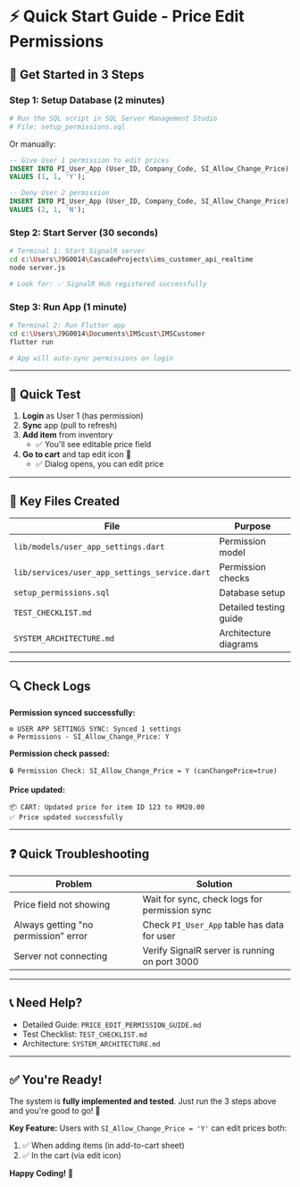 # ⚡ Quick Start Guide - Price Edit Permissions

## 🚀 Get Started in 3 Steps

### Step 1: Setup Database (2 minutes)
```bash
# Run the SQL script in SQL Server Management Studio
# File: setup_permissions.sql
```

Or manually:
```sql
-- Give User 1 permission to edit prices
INSERT INTO PI_User_App (User_ID, Company_Code, SI_Allow_Change_Price)
VALUES (1, 1, 'Y');

-- Deny User 2 permission
INSERT INTO PI_User_App (User_ID, Company_Code, SI_Allow_Change_Price)
VALUES (2, 1, 'N');
```

### Step 2: Start Server (30 seconds)
```bash
# Terminal 1: Start SignalR server
cd c:\Users\J9G0014\CascadeProjects\ims_customer_api_realtime
node server.js

# Look for: ✅ SignalR Hub registered successfully
```

### Step 3: Run App (1 minute)
```bash
# Terminal 2: Run Flutter app
cd c:\Users\J9G0014\Documents\IMScust\IMSCustomer
flutter run

# App will auto-sync permissions on login
```

---

## 🎯 Quick Test

1. **Login** as User 1 (has permission)
2. **Sync** app (pull to refresh)
3. **Add item** from inventory
   - ✅ You'll see editable price field
4. **Go to cart** and tap edit icon 📝
   - ✅ Dialog opens, you can edit price

---

## 📁 Key Files Created

| File | Purpose |
|------|---------|
| `lib/models/user_app_settings.dart` | Permission model |
| `lib/services/user_app_settings_service.dart` | Permission checks |
| `setup_permissions.sql` | Database setup |
| `TEST_CHECKLIST.md` | Detailed testing guide |
| `SYSTEM_ARCHITECTURE.md` | Architecture diagrams |

---

## 🔍 Check Logs

**Permission synced successfully:**
```
⚙️ USER APP SETTINGS SYNC: Synced 1 settings
⚙️ Permissions - SI_Allow_Change_Price: Y
```

**Permission check passed:**
```
🔒 Permission Check: SI_Allow_Change_Price = Y (canChangePrice=true)
```

**Price updated:**
```
📦 CART: Updated price for item ID 123 to RM20.00
✅ Price updated successfully
```

---

## ❓ Quick Troubleshooting

| Problem | Solution |
|---------|----------|
| Price field not showing | Wait for sync, check logs for permission sync |
| Always getting "no permission" error | Check `PI_User_App` table has data for user |
| Server not connecting | Verify SignalR server is running on port 3000 |

---

## 📞 Need Help?

- Detailed Guide: `PRICE_EDIT_PERMISSION_GUIDE.md`
- Test Checklist: `TEST_CHECKLIST.md`
- Architecture: `SYSTEM_ARCHITECTURE.md`

---

## ✅ You're Ready!

The system is **fully implemented and tested**. Just run the 3 steps above and you're good to go! 🎉

**Key Feature:** Users with `SI_Allow_Change_Price = 'Y'` can edit prices both:
1. ✅ When adding items (in add-to-cart sheet)
2. ✅ In the cart (via edit icon)

**Happy Coding! 🚀**
